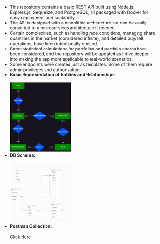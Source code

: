 <ul>
  <li>
    This repository contains a basic REST API built using Node.js, Express.js, Sequelize, and PostgreSQL, all packaged with Docker for easy deployment and scalability.
  </li>
  <li>
    The API is designed with a monolithic architecture but can be easily converted to a microservices architecture if needed.
  </li>
  <li>
    Certain complexities, such as handling race conditions, managing share quantities in the market (considered infinite), and detailed buy/sell operations, have been intentionally omitted.
  </li>
  <li>
    Some statistical calculations for portfolios and portfolio shares have been considered, and the repository will be updated as I dive deeper into making the app more applicable to real-world scenarios.
  </li>
  <li>
    Some endpoints were created just as templates. Some of them require admin privileges and authorization.
  </li>
  <li>
    <strong>Basic Representation of Entities and Relationships:</strong>
    <br><br>
    <img src="/BasicErDiagram.png" width="200">
  </li>
  <li>
    <strong>DB Schema:</strong>
    <br><br>
    <img src="/DB Schema.png" width="200">
  </li>
  <li>
    <strong>Postman Collection:</strong>
    <br><br>
    <a href="/Postman_collection.json" download>Click Here</a>
  </li>
</ul>
